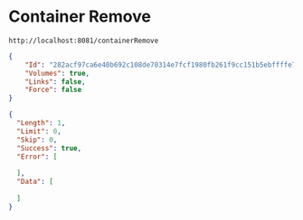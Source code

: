 # Container Remove

```url
http://localhost:8081/containerRemove
```

```json
{
    "Id": "282acf97ca6e40b692c108de70314e7fcf1980fb261f9cc151b5ebffffe779b0",
    "Volumes": true,
    "Links": false,
    "Force": false
}
```

```json
{
  "Length": 1,
  "Limit": 0,
  "Skip": 0,
  "Success": true,
  "Error": [
    
  ],
  "Data": [
    
  ]
}
```